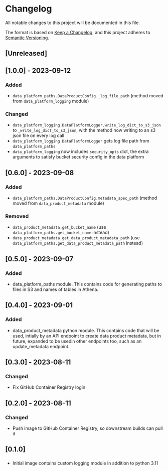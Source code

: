 <!-- markdownlint-disable MD003 -->
# Changelog

All notable changes to this project will be documented in this file.

The format is based on [Keep a Changelog](https://keepachangelog.com/en/1.0.0/),
and this project adheres to [Semantic Versioning](https://semver.org/spec/v2.0.0.html).

## [Unreleased]

## [1.0.0] - 2023-09-12

### Added

- `data_platform_paths.DataProductConfig._log_file_path`
(method moved from `data_platform_logging` module)

### Changed

- `data_platform_logging.DataPlatformLogger.write_log_dict_to_s3_json` to
`_write_log_dict_to_s3_json`, with the method now writing to an s3 json file
on every log call
- `data_platform_logging.DataPlatformLogger` gets log file path from
`data_platform_paths`
- `data_platform_logging` now includes `security_opts` dict, the extra arguments
to satisfy bucket security config in the data platform

## [0.6.0] - 2023-09-08

### Added

- `data_platform_paths.DataProductConfig.metadata_spec_path`
(method moved from `data_product_metadata` module)

### Removed

- `data_product_metadata.get_bucket_name`
(use `data_platform_paths.get_bucket_name` instead)
- `data_product_metadata.get_data_product_metadata_path`
(use `data_platform_paths.get_data_product_metadata_path` instead)

## [0.5.0] - 2023-09-07

### Added

- data_platform_paths module. This contains code for generating paths to files
in S3 and names of tables in Athena.

## [0.4.0] - 2023-09-01

### Added

- data_product_metadata python module. This contains code that will be used,
intially by an API endpoint to create data product metadata, but in future,
expanded to be usedin other endpoints too, such as an update_metadata endpoint.

## [0.3.0] - 2023-08-11

### Changed

- Fix GitHub Container Registry login

## [0.2.0] - 2023-08-11

### Changed

- Push image to GitHub Container Registry, so downstream builds can pull it

## [0.1.0]

###

- Initial image contains custom logging module in addition to python 3.11
